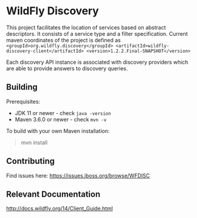 WildFly Discovery
============

This project facilitates the location of services based on abstract descriptors. It consists of a service type and a filter specification.
Current maven coordinates of the project is defined as
`<groupId>org.wildfly.discovery</groupId>
 <artifactId>wildfly-discovery-client</artifactId>
 <version>1.2.2.Final-SNAPSHOT</version>`

Each discovery API instance is associated with discovery providers which are able to
provide answers to discovery queries.

Building
-------------------

Prerequisites:

* JDK 11 or newer - check `java -version`
* Maven 3.6.0 or newer - check `mvn -v`

To build with your own Maven installation:

> mvn install

Contributing
------------------

Find issues here: https://issues.jboss.org/browse/WFDISC

Relevant Documentation
------------------

http://docs.wildfly.org/14/Client_Guide.html